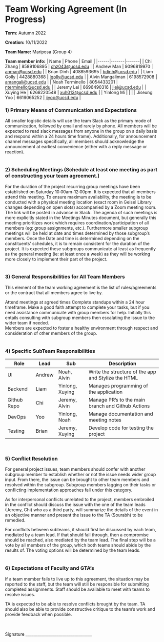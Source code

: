 # Team Working Agreement (In Progress)

**Term:** Autumn 2022

**Creation:** 10/11/2022

**Team Name:** Mariposa (Group 4)

**Team member info:**
| Name | Phone | Email |
|------|-------|-------|
| Chi Zhang | 8589106895 | chz043@ucsd.edu |
| Andrew Man | 9096819970 | anman@ucsd.edu |
| Brian Dinh | 4088593695 | bdinh@ucsd.edu |
| Liam Golly | 4428880368 | lgolly@ucsd.edu |
| Alvin Mangaliman | 6198572908 | amangali@ucsd.edu |
| Noah Terminello | 8054433201 | nterminello@ucsd.edu |
| Jeremy Lei | 6696490316 | jlei@ucsd.edu |
| Xuying He | 6268220548 | xuh013@ucsd.edu |
| Yinlong Mi |  |  |
| Jiseung Yoo | 6616065252 | jiyoo@ucsd.edu |
<br>

### 1) Primary Means of Communication and Expectations

All smaller logistic details will use the team Slack as the primary mode of communication, followed by email and rarely by phone. All members will be expected to read slack messages from anyone in the group on a daily basis and respond within a 24 hours time frame). Additionally, for announcement channel messages specifically, all members should acknowledge the announcement at earliest convenience (either with a reply message or reaction).
<br><br>

### 2) Scheduling Meetings (Schedule at least one meeting as part of constructing your team agreement.)

For the duration of the project recurring group meetings have been established on Saturday 10:00am-12:00pm. It is expected that all members attend this meeting. To ensure maximum availability, the meeting is to be conducted with a physical meeting location (exact room in Geisel Library changes depending on open slots) accompanied by a Zoom meeting room. The link will be posted in advance in Slack. The agenda of such meetings is more explicitly stated in the Meetings Minutes document, but generally this meeting prioritizes work which requires coordination/participation of all members (eg: group assignments, etc.).
Furthermore smaller subgroup meetings will be held at date and times determined by those subgroup’s members. Once the Date and time is determined depending on the constituents’ schedules, it is to remain consistent for the duration of the project. It is expected these subgroups communicate at least as frequently as the general meeting (ie: at least once a week) as they will be working more closely to implement their part of the project.
<br><br>

### 3) General Responsibilities for All Team Members

This element of the team working agreement is the list of rules/agreements or the contract that all members agree to live by.

Attend meetings at agreed times 
Complete standups within a 24 hour timeframe. 
Make a good faith attempt to complete your tasks, but if you need assistance communicate with group members for help. Initially this entails consulting with subgroup members then escalating the issue to the wider team if needed.  
Members are expected to foster a healthy environment through respect and consideration of other members of the group. 
<br><br>

### 4) Specific SubTeam Responsibilities

| Role | Lead | Sub | Description |
|------|------|-----|-------------|
| UI | Andrew | Noah, Alvin | Write the structure of the app and Stylize the HTML |
| Backend | Liam | Yinlong, Xuying | Manages programming of the application |
| Github Repo | Chi | Jeremy, Alvin | Manage PR’s to the main branch and Github Actions |
| DevOps | Yoo | Yinlong, Noah | Manage documentation and meeting notes |
| Testing | Brian | Jeremy, Xuying | Develop code for testing the project |
<br>

### 5) Conflict Resolution

For general project issues, team members should confer with another subgroup member to establish whether or not the issue needs wider group input. From there, the issue can be brought to other team members and resolved within the subgroup. Subgroup members lagging on their tasks or conflicting implementation approaches fall under this category.

As for interpersonal conflicts unrelated to the project, members embroiled in the conflict should discuss the issue with the one of the team leads (Jeremy, Chi) who as a third party, will summarize the details of the event in an objective manner and present the issue to the TA (Sourabh) to be remedied. 

For conflicts between subteams, it should first be discussed by each team, mediated by a team lead. If that should fall through, then a compromise should be reached, also mediated by the team lead. The final step will be a vote by all members of the group, which both teams should abide by the results of. The voting options will be determined by the team leads.
<br><br>

### 6) Expectations of Faculty and GTA’s

If a team member fails to live up to this agreement, the situation may be reported to the staff, but the team will still be responsible for submitting completed assignments. Staff should be available to meet with teams to resolve issues.

TA is expected to be able to resolve conflicts brought by the team. TA should also be able to provide constructive critique to the team’s work and provide feedback when possible.
<br><br><br>

Signature	__________________________________


